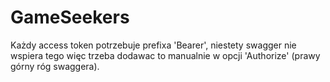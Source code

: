 # GameSeekers

  Każdy access token potrzebuje prefixa 'Bearer', niestety swagger nie wspiera tego więc trzeba
  dodawac to manualnie w opcji 'Authorize' (prawy górny róg swaggera).
